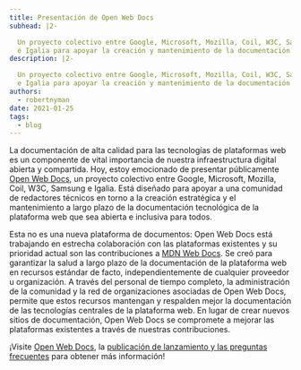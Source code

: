 ```yaml
---
title: Presentación de Open Web Docs
subhead: |2-

  Un proyecto colectivo entre Google, Microsoft, Mozilla, Coil, W3C, Samsung,
  e Igalia para apoyar la creación y mantenimiento de la documentación estratégica de la plataforma web.
description: |2-

  Un proyecto colectivo entre Google, Microsoft, Mozilla, Coil, W3C, Samsung,
  e Igalia para apoyar la creación y mantenimiento de la documentación estratégica de la plataforma web.
authors:
  - robertnyman
date: 2021-01-25
tags:
  - blog
---
```


La documentación de alta calidad para las tecnologías de plataformas web es un componente de vital importancia de nuestra infraestructura digital abierta y compartida. Hoy, estoy emocionado de presentar públicamente [Open Web Docs](https://opencollective.com/open-web-docs), un proyecto colectivo entre Google, Microsoft, Mozilla, Coil, W3C, Samsung e Igalia. Está diseñado para apoyar a una comunidad de redactores técnicos en torno a la creación estratégica y el mantenimiento a largo plazo de la documentación tecnológica de la plataforma web que sea abierta e inclusiva para todos.

Esta no es una nueva plataforma de documentos: Open Web Docs está trabajando en estrecha colaboración con las plataformas existentes y su prioridad actual son las contribuciones a [MDN Web Docs](https://developer.mozilla.org/). Se creó para garantizar la salud a largo plazo de la documentación de la plataforma web en recursos estándar de facto, independientemente de cualquier proveedor u organización. A través del personal de tiempo completo, la administración de la comunidad y la red de organizaciones asociadas de Open Web Docs, permite que estos recursos mantengan y respalden mejor la documentación de las tecnologías centrales de la plataforma web. En lugar de crear nuevos sitios de documentación, Open Web Docs se compromete a mejorar las plataformas existentes a través de nuestras contribuciones.

¡Visite [Open Web Docs](https://opencollective.com/open-web-docs), la [publicación de lanzamiento y las preguntas frecuentes](https://opencollective.com/open-web-docs/updates/introducing-open-web-docs) para obtener más información!
